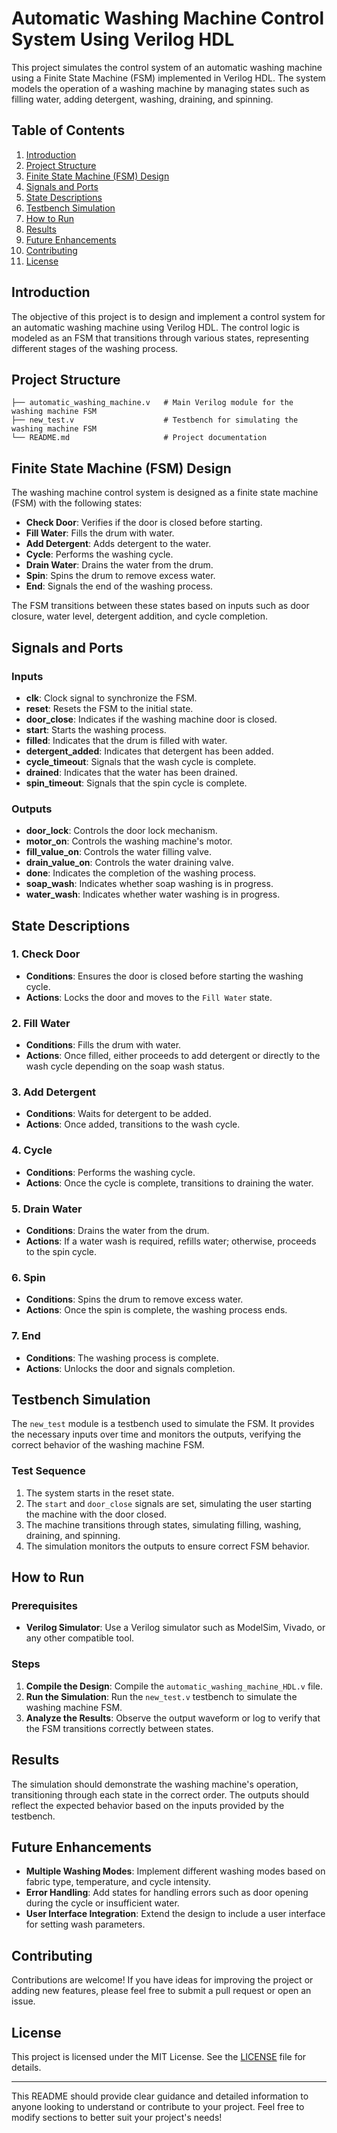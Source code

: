 
# Automatic Washing Machine Control System Using Verilog HDL

This project simulates the control system of an automatic washing machine using a Finite State Machine (FSM) implemented in Verilog HDL. The system models the operation of a washing machine by managing states such as filling water, adding detergent, washing, draining, and spinning.
## Table of Contents

1. [Introduction](#introduction)
2. [Project Structure](#project-structure)
3. [Finite State Machine (FSM) Design](#finite-state-machine-fsm-design)
4. [Signals and Ports](#signals-and-ports)
5. [State Descriptions](#state-descriptions)
6. [Testbench Simulation](#testbench-simulation)
7. [How to Run](#how-to-run)
8. [Results](#results)
9. [Future Enhancements](#future-enhancements)
10. [Contributing](#contributing)
11. [License](#license)

## Introduction

The objective of this project is to design and implement a control system for an automatic washing machine using Verilog HDL. The control logic is modeled as an FSM that transitions through various states, representing different stages of the washing process.

## Project Structure

```
├── automatic_washing_machine.v   # Main Verilog module for the washing machine FSM
├── new_test.v                    # Testbench for simulating the washing machine FSM
└── README.md                     # Project documentation
```

## Finite State Machine (FSM) Design

The washing machine control system is designed as a finite state machine (FSM) with the following states:

- **Check Door**: Verifies if the door is closed before starting.
- **Fill Water**: Fills the drum with water.
- **Add Detergent**: Adds detergent to the water.
- **Cycle**: Performs the washing cycle.
- **Drain Water**: Drains the water from the drum.
- **Spin**: Spins the drum to remove excess water.
- **End**: Signals the end of the washing process.

The FSM transitions between these states based on inputs such as door closure, water level, detergent addition, and cycle completion.

## Signals and Ports

### Inputs

- **clk**: Clock signal to synchronize the FSM.
- **reset**: Resets the FSM to the initial state.
- **door_close**: Indicates if the washing machine door is closed.
- **start**: Starts the washing process.
- **filled**: Indicates that the drum is filled with water.
- **detergent_added**: Indicates that detergent has been added.
- **cycle_timeout**: Signals that the wash cycle is complete.
- **drained**: Indicates that the water has been drained.
- **spin_timeout**: Signals that the spin cycle is complete.

### Outputs

- **door_lock**: Controls the door lock mechanism.
- **motor_on**: Controls the washing machine's motor.
- **fill_value_on**: Controls the water filling valve.
- **drain_value_on**: Controls the water draining valve.
- **done**: Indicates the completion of the washing process.
- **soap_wash**: Indicates whether soap washing is in progress.
- **water_wash**: Indicates whether water washing is in progress.

## State Descriptions

### 1. **Check Door**
   - **Conditions**: Ensures the door is closed before starting the washing cycle.
   - **Actions**: Locks the door and moves to the `Fill Water` state.

### 2. **Fill Water**
   - **Conditions**: Fills the drum with water.
   - **Actions**: Once filled, either proceeds to add detergent or directly to the wash cycle depending on the soap wash status.

### 3. **Add Detergent**
   - **Conditions**: Waits for detergent to be added.
   - **Actions**: Once added, transitions to the wash cycle.

### 4. **Cycle**
   - **Conditions**: Performs the washing cycle.
   - **Actions**: Once the cycle is complete, transitions to draining the water.

### 5. **Drain Water**
   - **Conditions**: Drains the water from the drum.
   - **Actions**: If a water wash is required, refills water; otherwise, proceeds to the spin cycle.

### 6. **Spin**
   - **Conditions**: Spins the drum to remove excess water.
   - **Actions**: Once the spin is complete, the washing process ends.

### 7. **End**
   - **Conditions**: The washing process is complete.
   - **Actions**: Unlocks the door and signals completion.

## Testbench Simulation

The `new_test` module is a testbench used to simulate the FSM. It provides the necessary inputs over time and monitors the outputs, verifying the correct behavior of the washing machine FSM.

### Test Sequence

1. The system starts in the reset state.
2. The `start` and `door_close` signals are set, simulating the user starting the machine with the door closed.
3. The machine transitions through states, simulating filling, washing, draining, and spinning.
4. The simulation monitors the outputs to ensure correct FSM behavior.

## How to Run

### Prerequisites

- **Verilog Simulator**: Use a Verilog simulator such as ModelSim, Vivado, or any other compatible tool.

### Steps

1. **Compile the Design**: Compile the `automatic_washing_machine_HDL.v` file.
2. **Run the Simulation**: Run the `new_test.v` testbench to simulate the washing machine FSM.
3. **Analyze the Results**: Observe the output waveform or log to verify that the FSM transitions correctly between states.

## Results

The simulation should demonstrate the washing machine's operation, transitioning through each state in the correct order. The outputs should reflect the expected behavior based on the inputs provided by the testbench.

## Future Enhancements

- **Multiple Washing Modes**: Implement different washing modes based on fabric type, temperature, and cycle intensity.
- **Error Handling**: Add states for handling errors such as door opening during the cycle or insufficient water.
- **User Interface Integration**: Extend the design to include a user interface for setting wash parameters.

## Contributing

Contributions are welcome! If you have ideas for improving the project or adding new features, please feel free to submit a pull request or open an issue.

## License

This project is licensed under the MIT License. See the [LICENSE](LICENSE) file for details.

---

This README should provide clear guidance and detailed information to anyone looking to understand or contribute to your project. Feel free to modify sections to better suit your project's needs!
